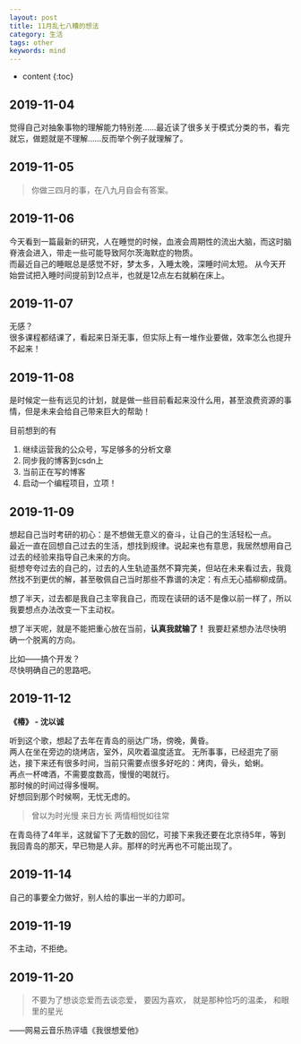 ```yaml
---
layout: post
title: 11月乱七八糟的想法
category: 生活
tags: other
keywords: mind
---
```


* content
{:toc}

## 2019-11-04 

觉得自己对抽象事物的理解能力特别差……最近读了很多关于模式分类的书，看完就忘，做题就是不理解……反而举个例子就理解了。

## 2019-11-05

> 你做三四月的事，在八九月自会有答案。

## 2019-11-06

今天看到一篇最新的研究，人在睡觉的时候，血液会周期性的流出大脑，而这时脑脊液会进入，带走一些可能导致阿尔茨海默症的物质。  
而最近自己的睡眠总是感觉不好，梦太多，入睡太晚，深睡时间太短。 
从今天开始尝试把入睡时间提前到12点半，也就是12点左右就躺在床上。

## 2019-11-07

无感？  
很多课程都结课了，看起来日渐无事，但实际上有一堆作业要做，效率怎么也提升不起来！

## 2019-11-08

是时候定一些有远见的计划，就是做一些目前看起来没什么用，甚至浪费资源的事情，但是未来会给自己带来巨大的帮助！

目前想到的有
1. 继续运营我的公众号，写足够多的分析文章
2. 同步我的博客到csdn上
3. 当前正在写的博客
4. 启动一个编程项目，立项！


## 2019-11-09

想起自己当时考研的初心：是不想做无意义的奋斗，让自己的生活轻松一点。  
最近一直在回想自己过去的生活，想找到规律。说起来也有意思，我居然想用自己过去的经验来指导自己未来的方向。  
挺想夸夸过去的自己的，过去的人生轨迹虽然不算完美，但站在未来看过去，我竟然找不到更优的解，甚至敬佩自己当时那些不靠谱的决定：有点无心插柳柳成荫。

想了半天，过去都是我自己主宰我自己，而现在读研的话不是像以前一样了，所以我要想点办法改变一下主动权。

想了半天呢，就是不能把重心放在当前，**认真我就输了！** 我要赶紧想办法尽快明确一个脱离的方向。

比如——搞个开发？  
尽快明确自己的思路吧。


## 2019-11-12

**《椿》 - 沈以诚**

听到这个歌，想起了去年在青岛的丽达广场，傍晚，黄昏。  
两人在坐在旁边的烧烤店，室外，风吹着温度适宜。
无所事事，已经逛完了丽达，接下来还有很多时间，当前只需要点很多好吃的：烤肉，骨头，蛤蜊。  
再点一杯啤酒，不需要度数高，慢慢的喝就行。  
那时候的时间过得多慢啊。  
好想回到那个时候啊，无忧无虑的。
  
> 曾以为时光慢 来日方长 两情相悦如往常  

在青岛待了4年半，这就留下了无数的回忆，可接下来我还要在北京待5年，等到我回青岛的那天，早已物是人非。那样的时光再也不可能出现了。

## 2019-11-14

自己的事要全力做好，别人给的事出一半的力即可。

## 2019-11-19

不主动，不拒绝。

## 2019-11-20

>不要为了想谈恋爱而去谈恋爱，
要因为喜欢，
就是那种恰巧的温柔，
和眼里的星光

——网易云音乐热评墙《我很想爱他》
